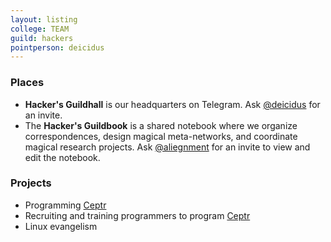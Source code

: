 ```yaml
---
layout: listing
college: TEAM
guild: hackers
pointperson: deicidus
---
```

### Places
* **Hacker's Guildhall** is our headquarters on Telegram. Ask [@deicidus](http://telegram.me/deicidus) for an invite.
* The **Hacker's Guildbook** is a shared notebook where we organize correspondences, design magical meta-networks, and coordinate magical research projects. Ask [@aliegnment](http://telegram.me/aliegnment) for an invite to view and edit the notebook.

### Projects

* Programming [Ceptr](/colleges/ceptr)
* Recruiting and training programmers to program [Ceptr](/colleges/ceptr)
* Linux evangelism
